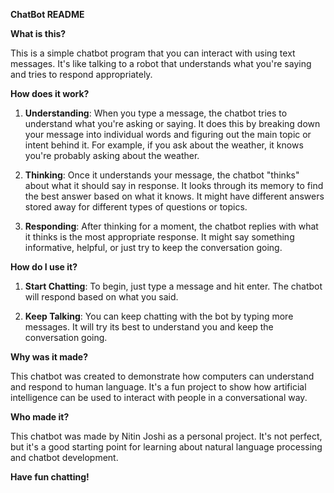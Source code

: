 **ChatBot README**

**What is this?**

This is a simple chatbot program that you can interact with using text messages. It's like talking to a robot that understands what you're saying and tries to respond appropriately.

**How does it work?**

1. **Understanding**: When you type a message, the chatbot tries to understand what you're asking or saying. It does this by breaking down your message into individual words and figuring out the main topic or intent behind it. For example, if you ask about the weather, it knows you're probably asking about the weather.

2. **Thinking**: Once it understands your message, the chatbot "thinks" about what it should say in response. It looks through its memory to find the best answer based on what it knows. It might have different answers stored away for different types of questions or topics.

3. **Responding**: After thinking for a moment, the chatbot replies with what it thinks is the most appropriate response. It might say something informative, helpful, or just try to keep the conversation going.

**How do I use it?**

1. **Start Chatting**: To begin, just type a message and hit enter. The chatbot will respond based on what you said.

2. **Keep Talking**: You can keep chatting with the bot by typing more messages. It will try its best to understand you and keep the conversation going.


**Why was it made?**

This chatbot was created to demonstrate how computers can understand and respond to human language. It's a fun project to show how artificial intelligence can be used to interact with people in a conversational way.

**Who made it?**

This chatbot was made by Nitin Joshi as a personal project. It's not perfect, but it's a good starting point for learning about natural language processing and chatbot development.

**Have fun chatting!**
